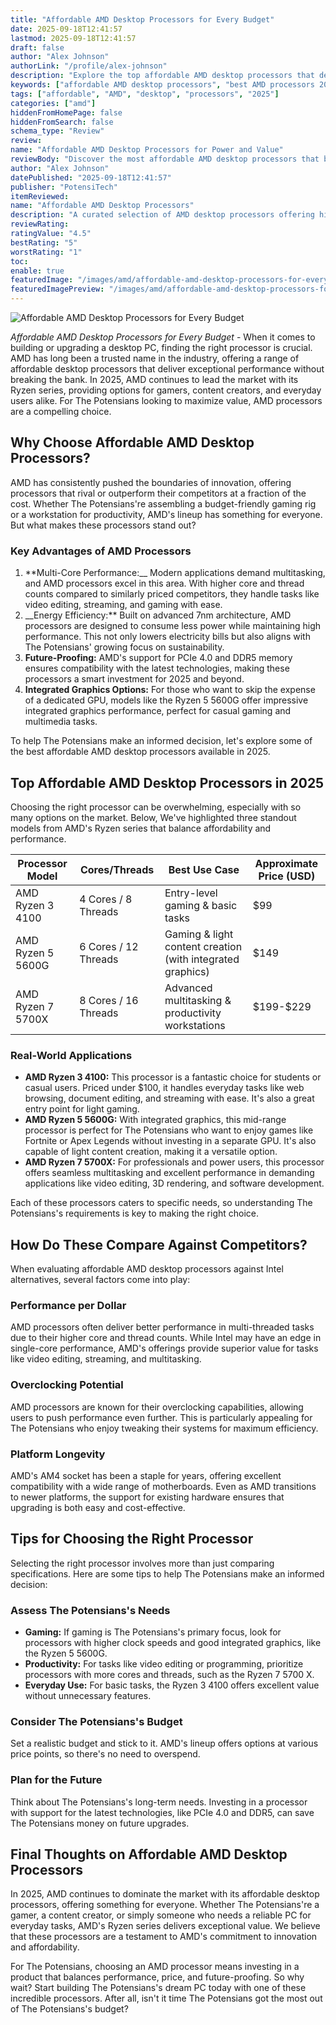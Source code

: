 ```yaml
---
title: "Affordable AMD Desktop Processors for Every Budget"
date: 2025-09-18T12:41:57
lastmod: 2025-09-18T12:41:57
draft: false
author: "Alex Johnson"
authorLink: "/profile/alex-johnson"
description: "Explore the top affordable AMD desktop processors that deliver exceptional performance and value. Upgrade your PC efficiently and economically in 2025."
keywords: ["affordable AMD desktop processors", "best AMD processors 2025", "AMD desktop processors guide"]
tags: ["affordable", "AMD", "desktop", "processors", "2025"]
categories: ["amd"]
hiddenFromHomePage: false
hiddenFromSearch: false
schema_type: "Review"
review:
name: "Affordable AMD Desktop Processors for Power and Value"
reviewBody: "Discover the most affordable AMD desktop processors that balance power and cost-effectiveness. Perfect for gaming, productivity, and everyday use in 2025."
author: "Alex Johnson"
datePublished: "2025-09-18T12:41:57"
publisher: "PotensiTech"
itemReviewed:
name: "Affordable AMD Desktop Processors"
description: "A curated selection of AMD desktop processors offering high performance at budget-friendly prices, ideal for gamers, creators, and professionals."
reviewRating:
ratingValue: "4.5"
bestRating: "5"
worstRating: "1"
toc:
enable: true
featuredImage: "/images/amd/affordable-amd-desktop-processors-for-every-budget.jpg"
featuredImagePreview: "/images/amd/affordable-amd-desktop-processors-for-every-budget.jpg"
---
```


![Affordable AMD Desktop Processors for Every Budget](/images/amd/affordable-amd-desktop-processors-for-every-budget.jpg)



*Affordable AMD Desktop Processors for Every Budget* - When it comes to building or upgrading a desktop PC, finding the right processor is crucial. AMD has long been a trusted name in the industry, offering a range of affordable desktop processors that deliver exceptional performance without breaking the bank. In 2025, AMD continues to lead the market with its Ryzen series, providing options for gamers, content creators, and everyday users alike. For The Potensians looking to maximize value, AMD processors are a compelling choice.

## Why Choose Affordable AMD Desktop Processors?

AMD has consistently pushed the boundaries of innovation, offering processors that rival or outperform their competitors at a fraction of the cost. Whether The Potensians're assembling a budget-friendly gaming rig or a workstation for productivity, AMD's lineup has something for everyone. But what makes these processors stand out?

### Key Advantages of AMD Processors

1.  **Multi-Core Performance:__ Modern applications demand multitasking, and AMD processors excel in this area. With higher core and thread counts compared to similarly priced competitors, they handle tasks like video editing, streaming, and gaming with ease. 
2. __Energy Efficiency:** Built on advanced 7nm architecture, AMD processors are designed to consume less power while maintaining high performance. This not only lowers electricity bills but also aligns with The Potensians' growing focus on sustainability. 
3. **Future-Proofing:** AMD's support for PCIe 4.0 and DDR5 memory ensures compatibility with the latest technologies, making these processors a smart investment for 2025 and beyond. 
4. **Integrated Graphics Options:** For those who want to skip the expense of a dedicated GPU, models like the Ryzen 5 5600G offer impressive integrated graphics performance, perfect for casual gaming and multimedia tasks.

To help The Potensians make an informed decision, let's explore some of the best affordable AMD desktop processors available in 2025.

## Top Affordable AMD Desktop Processors in 2025

Choosing the right processor can be overwhelming, especially with so many options on the market. Below, We've highlighted three standout models from AMD's Ryzen series that balance affordability and performance.

<div class="table-responsive">
<table class="html-table">
<thead>
<tr>
<th>Processor Model</th>
<th>Cores/Threads</th>
<th>Best Use Case</th>
<th>Approximate Price (USD)</th>
</tr>
</thead>
<tbody>
<tr>
<td>AMD Ryzen 3 4100</td>
<td>4 Cores / 8 Threads</td>
<td>Entry-level gaming & basic tasks</td>
<td>$99</td>
</tr>
<tr>
<td>AMD Ryzen 5 5600G</td>
<td>6 Cores / 12 Threads</td>
<td>Gaming & light content creation (with integrated graphics)</td>
<td>$149</td>
</tr>
<tr>
<td>AMD Ryzen 7 5700X</td>
<td>8 Cores / 16 Threads</td>
<td>Advanced multitasking & productivity workstations</td>
<td>​$199-$229</td>
</tr>
</tbody>
</table>
</div>

### Real-World Applications

- **AMD Ryzen 3 4100:** This processor is a fantastic choice for students or casual users. Priced under $100, it handles everyday tasks like web browsing, document editing, and streaming with ease. It's also a great entry point for light gaming. 
- **AMD Ryzen 5 5600G:** With integrated graphics, this mid-range processor is perfect for The Potensians who want to enjoy games like Fortnite or Apex Legends without investing in a separate GPU. It's also capable of light content creation, making it a versatile option. 
- **AMD Ryzen 7 5700X:** For professionals ​and power users, this processor offers seamless multitasking and excellent performance in demanding applications like video editing, 3D rendering, and software development.

Each of these processors caters to specific needs, so understanding The Potensians's requirements is key to making the right choice.

## How Do These Compare Against Competitors?

When evaluating affordable AMD desktop processors against Intel alternatives, several factors come into play:

### Performance per Dollar

AMD processors often deliver better performance in multi-threaded tasks due to their higher core and thread counts. While Intel may have an edge in single-core performance, AMD's offerings provide superior value for tasks like video editing, streaming, and multitasking.

### Overclocking Potential

AMD processors are known for their overclocking capabilities, allowing users to push performance even further. This is particularly appealing for The Potensians who enjoy tweaking their systems for maximum efficiency.

### Platform Longevity

AMD's AM4 socket has been a staple for years, offering excellent compatibility with a wide range of motherboards. Even as AMD transitions to newer platforms, the support for existing hardware ensures that upgrading is both easy and cost-effective.

## Tips for Choosing the Right Processor

Selecting the right processor involves more than just comparing specifications.  Here are some tips to help The Potensians make an informed decision:

### Assess The Potensians's Needs

- **Gaming:** If gaming is The Potensians's primary focus, look for processors with higher clock speeds and good integrated graphics, like the Ryzen 5 5600G. 
- **Productivity:** For tasks like video editing or programming, prioritize processors with more cores and threads, such as the Ryzen 7 5700 X. 
- **Everyday Use:** For basic tasks, the Ryzen 3 4100 offers excellent value without unnecessary features.

### Consider The Potensians's Budget

Set a realistic budget​ and stick to it. AMD's lineup offers options at various price points, so there's no need to overspend.

### Plan for the Future

Think about The Potensians's long-term needs. Investing in a processor with support for the latest technologies, like PCIe 4.0 and DDR5, can save The Potensians money on future upgrades.

## Final Thoughts on Affordable AMD Desktop Processors

In 2025, AMD continues to dominate the market with its affordable desktop processors, offering something for everyone. Whether The Potensians're a gamer, a content creator, or simply someone who needs a reliable PC for everyday tasks, AMD's Ryzen series delivers exceptional value. We believe that these processors are a testament to AMD's commitment to innovation and affordability.

For The Potensians, choosing an AMD processor means investing in a product that balances performance, price, and future-proofing. So why wait? Start building The Potensians's dream PC today with one of these incredible processors. After all, isn't it time The Potensians got the most out of The Potensians's budget?